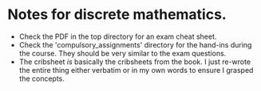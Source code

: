 # Notes for discrete mathematics.
- Check the PDF in the top directory for an exam cheat sheet.
- Check the 'compulsory_assignments' directory for the hand-ins during the course. They should be very similar to the exam questions. 
- The cribsheet *is* basically the cribsheets from the book. I just re-wrote the entire thing either verbatim or in my own words to ensure I grasped the concepts.
